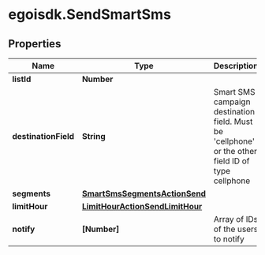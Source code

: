# egoisdk.SendSmartSms

## Properties

Name | Type | Description | Notes
------------ | ------------- | ------------- | -------------
**listId** | **Number** |  | 
**destinationField** | **String** | Smart SMS campaign destination field. Must be &#39;cellphone&#39; or the other field ID of type                                 cellphone | 
**segments** | [**SmartSmsSegmentsActionSend**](SmartSmsSegmentsActionSend.md) |  | 
**limitHour** | [**LimitHourActionSendLimitHour**](LimitHourActionSendLimitHour.md) |  | [optional] 
**notify** | **[Number]** | Array of IDs of the users to notify | [optional] 


